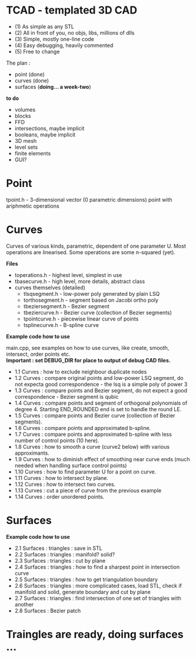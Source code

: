 # TCAD - templated 3D CAD

- (1) As simple as any STL
- (2) All in front of you, no objs, libs, millions of dlls
- (3) Simple, mostly one-line code
- (4) Easy debugging, heavily commented
- (5) Free to change

The plan :
- point (done)
- curves (done)
- surfaces (<B>doing... a week-two</B>)

<B>to do</B>
- volumes
- blocks
- FFD
- intersections, maybe implicit
- booleans, maybe implicit
- 3D mesh
- level sets
- finite elements
- GUI?

Point
=====
  tpoint.h                  - 3-dimensional vector (0 parametric dimensions) point with ariphmetic operations

Curves
======

Curves of various kinds, parametric, dependent of one parameter U. Most operations are linearised. 
Some operations are some n-squared (yet).

<B>Files</B><br />

- toperations.h - highest level, simplest in use
- tbasecurve.h  - high level, more details, abstract class
- curves themselves (detailed)
    - tlsqsegment.h         - low-power poly generated by plain LSQ
    - torthosegment.h       - segment based on Jacobi ortho poly
    - tbeziersegment.h      - Bezier segment
    - tbeziercurve.h        - Bezier curve (collection of Bezier segments)
    - tpointcurve.h         - piecewise linear curve of points
    - tsplinecurve.h        - B-spline curve

<B>Example code how to use</B><br />

main.cpp, see examples on how to use curves, like create, smooth, intersect, order points etc.<br />
<B>Important : set DEBUG_DIR for place to output of debug CAD files.</B>

- 1.1 Curves : how to exclude neighbour duplicate nodes
- 1.2 Curves : compare original points and low-power LSQ segment, do not expecta good correspondence - 
  the lsq is a simple poly of power 3
- 1.3 Curves : compare points and Bezier segment, do not expect a good correspondence - Bezier segment is qubic
- 1.4 Curves : compare points and segment of orthogonal polynomials of degree 4. Starting END_ROUNDED 
  end is set to handle the round LE.
- 1.5 Curves : compare points and Bezier curve (collection of Bezier segments).
- 1.6 Curves : compare points and approximated b-spline.
- 1.7 Curves : compare points and approximated b-spline with less number of control points (10 here).
- 1.8 Curves : how to smooth a curve (curve2 below) with various approximants.
- 1.9 Curves : how to diminish effect of smoothing near curve ends (much needed when handling surface control points)
- 1.10 Curves : how to find parameter U for a point on curve.
- 1.11 Curves : how to intersect by plane.
- 1.12 Curves : how to intersect two curves.
- 1.13 Curves : cut a piece of curve from the previous example
- 1.14 Curves : order unordered points.


Surfaces
========

<B>Example code how to use</B><br />

- 2.1 Surfaces : triangles : save in STL
- 2.2 Surfaces : triangles : manifold? solid?
- 2.3 Surfaces : triangles : cut by plane
- 2.4 Surfaces : triangles : how to find a sharpest point in intersection curve
- 2.5 Surfaces : triangles : how to get triangulation boundary
- 2.6 Surfaces : triangles : more complicated cases, load STL, check if manifold and solid, generate boundary and cut by plane
- 2.7 Surfaces : triangles : find intersection of one set of triangles with another
- 2.8 Surfaces : Bezier patch


Traingles are ready, doing surfaces ...
================================================================








